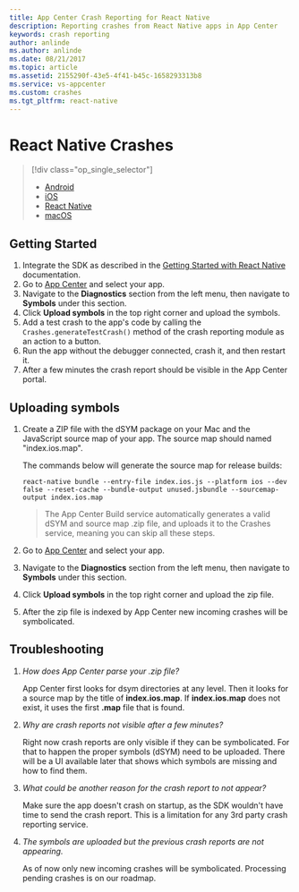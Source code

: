 ```yaml
---
title: App Center Crash Reporting for React Native
description: Reporting crashes from React Native apps in App Center
keywords: crash reporting
author: anlinde
ms.author: anlinde
ms.date: 08/21/2017
ms.topic: article
ms.assetid: 2155290f-43e5-4f41-b45c-1658293313b8
ms.service: vs-appcenter
ms.custom: crashes
ms.tgt_pltfrm: react-native
---
```


# React Native Crashes

> [!div  class="op_single_selector"]
> * [Android](android.md)
> * [iOS](ios.md)
> * [React Native](react-native.md)
> * [macOS](macos.md)

## Getting Started

1. Integrate the SDK as described in the [Getting Started with React Native](~/sdk/getting-started/react-native.md) documentation.
2. Go to [App Center](https://appcenter.ms/apps) and select your app.
3. Navigate to the **Diagnostics** section from the left menu, then navigate to **Symbols** under this section.
4. Click **Upload symbols** in the top right corner and upload the symbols.
5. Add a test crash to the app's code by calling the `Crashes.generateTestCrash()` method of the crash reporting module as an action to a button.
6. Run the app without the debugger connected, crash it, and then restart it.
7. After a few minutes the crash report should be visible in the App Center portal.

## Uploading symbols

1. Create a ZIP file with the dSYM package on your Mac and the JavaScript source map of your app. The source map should named "index.ios.map".

    The commands below will generate the source map for release builds:
    
    ```shell
    react-native bundle --entry-file index.ios.js --platform ios --dev false --reset-cache --bundle-output unused.jsbundle --sourcemap-output index.ios.map
    ```

   > The App Center Build service automatically generates a valid dSYM and source map .zip file, and uploads it to the Crashes service, meaning you can skip all these steps.

2. Go to [App Center](https://appcenter.ms/apps) and select your app.
3. Navigate to the **Diagnostics** section from the left menu, then navigate to **Symbols** under this section.
4. Click **Upload symbols** in the top right corner and upload the zip file.
5. After the zip file is indexed by App Center new incoming crashes will be symbolicated.

## Troubleshooting

1. *How does App Center parse your .zip file?*

    App Center first looks for dsym directories at any level. Then it looks for a source map by the title of **index.ios.map**. If **index.ios.map** does not exist, it uses the first **.map** file that is found.

2. *Why are crash reports not visible after a few minutes?*

    Right now crash reports are only visible if they can be symbolicated. For that to happen the proper symbols (dSYM) need to be uploaded. There will be a UI available later that shows which symbols are missing and how to find them.

3. *What could be another reason for the crash report to not appear?*

    Make sure the app doesn't crash on startup, as the SDK wouldn't have time to send the crash report. This is a limitation for any 3rd party crash reporting service.

4. *The symbols are uploaded but the previous crash reports are not appearing.*

    As of now only new incoming crashes will be symbolicated. Processing pending crashes is on our roadmap.
